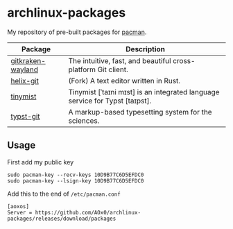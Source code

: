 # archlinux-packages

My repository of pre-built packages for [pacman](https://wiki.archlinux.org/title/pacman).

| Package                                                  | Description                                                                  |
| -------------------------------------------------------- | ---------------------------------------------------------------------------- |
| [gitkraken-wayland](https://github.com/Azd325/gitkraken) | The intuitive, fast, and beautiful cross-platform Git client.                |
| [helix-git](https://github.com/AOx0/helix)               | (Fork) A text editor written in Rust.                                        |
| [tinymist](https://github.com/Myriad-Dreamin/tinymist)   | Tinymist [ˈtaɪni mɪst] is an integrated language service for Typst [taɪpst]. |
| [typst-git](https://github.com/typst/typst)              | A markup-based typesetting system for the sciences.                          |



## Usage

First add my public key
```
sudo pacman-key --recv-keys 10D9B77C6D5EFDC0
sudo pacman-key --lsign-key 10D9B77C6D5EFDC0
``` 

Add this to the end of `/etc/pacman.conf`
```
[aoxos]
Server = https://github.com/AOx0/archlinux-packages/releases/download/packages
```
